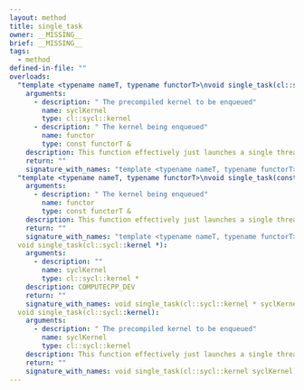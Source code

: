 ```yaml
---
layout: method
title: single_task
owner: __MISSING__
brief: __MISSING__
tags:
  - method
defined-in-file: ""
overloads:
  "template <typename nameT, typename functorT>\nvoid single_task(cl::sycl::kernel, const functorT &)":
    arguments:
      - description: " The precompiled kernel to be enqueued"
        name: syclKernel
        type: cl::sycl::kernel
      - description: " The kernel being enqueued"
        name: functor
        type: const functorT &
    description: This function effectively just launches a single thread to execute the kernel in serial asynchronously to the host execution. This function takes in a precompiled kernel created using
    return: ""
    signature_with_names: "template <typename nameT, typename functorT>\nvoid single_task(cl::sycl::kernel syclKernel, const functorT & functor)"
  "template <typename nameT, typename functorT>\nvoid single_task(const functorT &)":
    arguments:
      - description: " The kernel being enqueued"
        name: functor
        type: const functorT &
    description: This function effectively just launches a single thread to execute the kernel in serial asynchronously to the host execution.
    return: ""
    signature_with_names: "template <typename nameT, typename functorT>\nvoid single_task(const functorT & functor)"
  void single_task(cl::sycl::kernel *):
    arguments:
      - description: ""
        name: syclKernel
        type: cl::sycl::kernel *
    description: COMPUTECPP_DEV
    return: ""
    signature_with_names: void single_task(cl::sycl::kernel * syclKernel)
  void single_task(cl::sycl::kernel):
    arguments:
      - description: " The precompiled kernel to be enqueued"
        name: syclKernel
        type: cl::sycl::kernel
    description: This function effectively just launches a single thread to execute the kernel in serial asynchronously to the host execution. This function takes in a precompiled kernel created using
    return: ""
    signature_with_names: void single_task(cl::sycl::kernel syclKernel)
---
```

